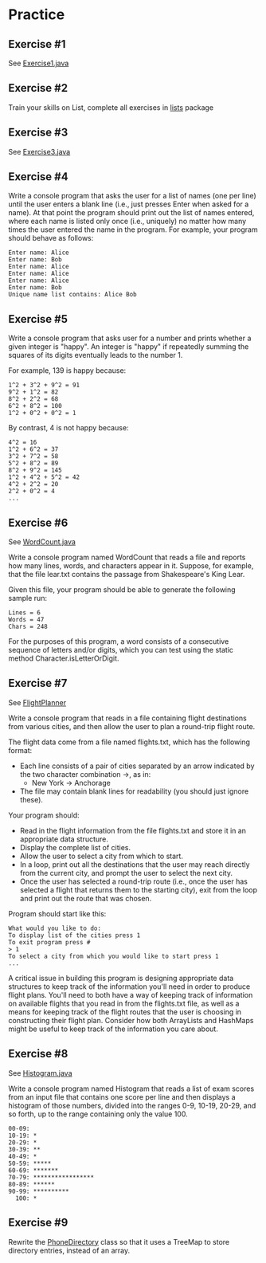 # Practice

## Exercise #1

See [Exercise1.java](./Exercise1.java)

## Exercise #2

Train your skills on List, complete all exercises in [lists](lists) package

## Exercise #3

See [Exercise3.java](./Exercise3.java)

## Exercise #4

Write a console program that asks the user for a list of names (one per line) until the user enters a blank line (i.e.,
just presses Enter when asked for a name). At that point the program should print out the list of names entered, where
each name is listed only once (i.e., uniquely) no matter how many times the user entered the name in the program. For
example, your program should behave as follows:

```
Enter name: Alice
Enter name: Bob
Enter name: Alice
Enter name: Alice
Enter name: Alice
Enter name: Bob
Unique name list contains: Alice Bob
```

## Exercise #5

Write a console program that asks user for a number and prints whether a given integer is "happy". An integer is "happy"
if repeatedly summing the squares of its digits eventually leads to the number 1.

For example, 139 is happy because:

```
1^2 + 3^2 + 9^2 = 91
9^2 + 1^2 = 82
8^2 + 2^2 = 68
6^2 + 8^2 = 100
1^2 + 0^2 + 0^2 = 1
```

By contrast, 4 is not happy because:

```
4^2 = 16
1^2 + 6^2 = 37
3^2 + 7^2 = 58
5^2 + 8^2 = 89
8^2 + 9^2 = 145
1^2 + 4^2 + 5^2 = 42
4^2 + 2^2 = 20
2^2 + 0^2 = 4
...
```

## Exercise #6

See [WordCount.java](./WordCount.java)

Write a console program named WordCount that reads a file and reports how many lines, words, and characters appear in
it. Suppose, for example, that the file lear.txt contains the passage from Shakespeare's King Lear.

Given this file, your program should be able to generate the following sample run:

```
Lines = 6
Words = 47
Chars = 248
```

For the purposes of this program, a word consists of a consecutive sequence of letters and/or digits, which you can test
using the static method Character.isLetterOrDigit.

## Exercise #7

See [FlightPlanner](./FlightPlanner.java)

Write a console program that reads in a file containing flight destinations from various cities, and then allow the user
to plan a round-trip flight route.

The flight data come from a file named flights.txt, which has the following format:

- Each line consists of a pair of cities separated by an arrow indicated by the two character combination ->, as in:
    - New York -> Anchorage
- The file may contain blank lines for readability (you should just ignore these).

Your program should:

- Read in the flight information from the file flights.txt and store it in an appropriate data structure.
- Display the complete list of cities.
- Allow the user to select a city from which to start.
- In a loop, print out all the destinations that the user may reach directly from the current city, and prompt the user
  to select the next city.
- Once the user has selected a round-trip route (i.e., once the user has selected a flight that returns them to the
  starting city), exit from the loop and print out the route that was chosen.

Program should start like this:

```
What would you like to do:
To display list of the cities press 1
To exit program press #
> 1
To select a city from which you would like to start press 1
...
```

A critical issue in building this program is designing appropriate data structures to keep track of the information
you'll need in order to produce flight plans. You'll need to both have a way of keeping track of information on
available flights that you read in from the flights.txt file, as well as a means for keeping track of the flight routes
that the user is choosing in constructing their flight plan. Consider how both ArrayLists and HashMaps might be useful
to keep track of the information you care about.

## Exercise #8

See [Histogram.java](./Histogram.java)

Write a console program named Histogram that reads a list of exam scores from an input file that contains one score per
line and then displays a histogram of those numbers, divided into the ranges 0-9, 10-19, 20-29, and so forth, up to the
range containing only the value 100.

```
00-09:
10-19: *
20-29: *
30-39: **
40-49: *
50-59: *****
60-69: *******
70-79: *****************
80-89: ******
90-99: **********
  100: *
```

## Exercise #9

Rewrite the [PhoneDirectory](./phonebook/PhoneDirectory.java) class so that it uses a TreeMap to store directory
entries, instead of an array.